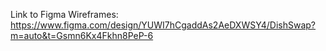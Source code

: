 Link to Figma Wireframes: https://www.figma.com/design/YUWI7hCgaddAs2AeDXWSY4/DishSwap?m=auto&t=Gsmn6Kx4Fkhn8PeP-6
